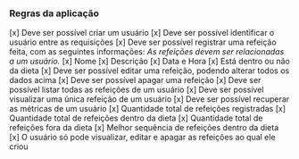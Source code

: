 ### Regras da aplicação

[x] Deve ser possível criar um usuário
[x] Deve ser possível identificar o usuário entre as requisições
[x] Deve ser possível registrar uma refeição feita, com as seguintes informações:
  *As refeições devem ser relacionadas a um usuário.*
  [x] Nome
  [x] Descrição
  [x] Data e Hora
  [x] Está dentro ou não da dieta
[x] Deve ser possível editar uma refeição, podendo alterar todos os dados acima
[x] Deve ser possível apagar uma refeição
[x] Deve ser possível listar todas as refeições de um usuário
[x] Deve ser possível visualizar uma única refeição de um usuário
[x] Deve ser possível recuperar as métricas de um usuário
  [x] Quantidade total de refeições registradas
  [x] Quantidade total de refeições dentro da dieta
  [x] Quantidade total de refeições fora da dieta
  [x] Melhor sequência de refeições dentro da dieta
[x] O usuário só pode visualizar, editar e apagar as refeições ao qual ele criou